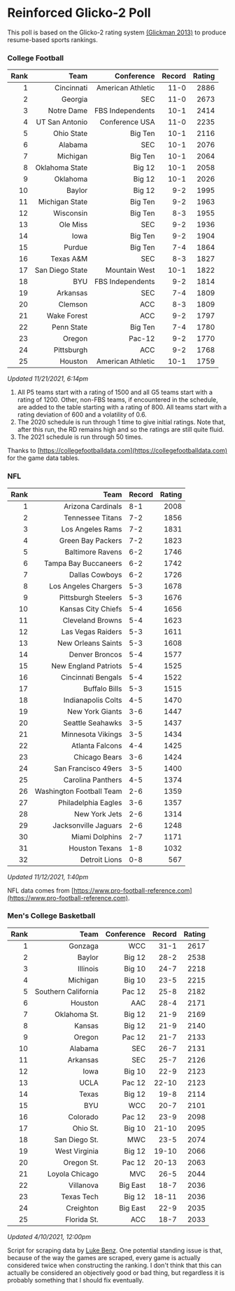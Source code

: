 # Reinforced Glicko-2 Poll

This poll is based on the Glicko-2 rating system [\(Glickman 2013\)](http://glicko.net/glicko/glicko2.pdf) to produce resume-based sports rankings.

### College Football
| Rank  | Team                 | Conference           | Record   | Rating |
| ---:  | ---:                 | ---:                 | ---:     | ---:   |
| 1     | Cincinnati           | American Athletic    | 11-0     | 2886   |
| 2     | Georgia              | SEC                  | 11-0     | 2673   |
| 3     | Notre Dame           | FBS Independents     | 10-1     | 2414   |
| 4     | UT San Antonio       | Conference USA       | 11-0     | 2235   |
| 5     | Ohio State           | Big Ten              | 10-1     | 2116   |
| 6     | Alabama              | SEC                  | 10-1     | 2076   |
| 7     | Michigan             | Big Ten              | 10-1     | 2064   |
| 8     | Oklahoma State       | Big 12               | 10-1     | 2058   |
| 9     | Oklahoma             | Big 12               | 10-1     | 2026   |
| 10    | Baylor               | Big 12               | 9-2      | 1995   |
| 11    | Michigan State       | Big Ten              | 9-2      | 1963   |
| 12    | Wisconsin            | Big Ten              | 8-3      | 1955   |
| 13    | Ole Miss             | SEC                  | 9-2      | 1936   |
| 14    | Iowa                 | Big Ten              | 9-2      | 1904   |
| 15    | Purdue               | Big Ten              | 7-4      | 1864   |
| 16    | Texas A&M            | SEC                  | 8-3      | 1827   |
| 17    | San Diego State      | Mountain West        | 10-1     | 1822   |
| 18    | BYU                  | FBS Independents     | 9-2      | 1814   |
| 19    | Arkansas             | SEC                  | 7-4      | 1809   |
| 20    | Clemson              | ACC                  | 8-3      | 1809   |
| 21    | Wake Forest          | ACC                  | 9-2      | 1797   |
| 22    | Penn State           | Big Ten              | 7-4      | 1780   |
| 23    | Oregon               | Pac-12               | 9-2      | 1770   |
| 24    | Pittsburgh           | ACC                  | 9-2      | 1768   |
| 25    | Houston              | American Athletic    | 10-1     | 1759   |
_Updated 11/21/2021, 6:14pm_

1. All P5 teams start with a rating of 1500 and all G5 teams start with a rating of 1200. Other, non-FBS teams, if encountered in the schedule, are added to the table starting with a rating of 800. All teams start with a rating deviation of 600 and a volatility of 0.6.
2. The 2020 schedule is run through 1 time to give initial ratings. Note that, after this run, the RD remains high and so the ratings are still quite fluid.
3. The 2021 schedule is run through 50 times.

Thanks to [https://collegefootballdata.com](https://collegefootballdata.com) for the game data tables.

### NFL
| Rank  | Team                       | Record   | Rating |
| ---:  | ---:                       | :---     | ---:   |
| 1     | Arizona Cardinals          | 8-1      | 2008   |
| 2     | Tennessee Titans           | 7-2      | 1856   |
| 3     | Los Angeles Rams           | 7-2      | 1831   |
| 4     | Green Bay Packers          | 7-2      | 1823   |
| 5     | Baltimore Ravens           | 6-2      | 1746   |
| 6     | Tampa Bay Buccaneers       | 6-2      | 1742   |
| 7     | Dallas Cowboys             | 6-2      | 1726   |
| 8     | Los Angeles Chargers       | 5-3      | 1678   |
| 9     | Pittsburgh Steelers        | 5-3      | 1676   |
| 10    | Kansas City Chiefs         | 5-4      | 1656   |
| 11    | Cleveland Browns           | 5-4      | 1623   |
| 12    | Las Vegas Raiders          | 5-3      | 1611   |
| 13    | New Orleans Saints         | 5-3      | 1608   |
| 14    | Denver Broncos             | 5-4      | 1577   |
| 15    | New England Patriots       | 5-4      | 1525   |
| 16    | Cincinnati Bengals         | 5-4      | 1522   |
| 17    | Buffalo Bills              | 5-3      | 1515   |
| 18    | Indianapolis Colts         | 4-5      | 1470   |
| 19    | New York Giants            | 3-6      | 1447   |
| 20    | Seattle Seahawks           | 3-5      | 1437   |
| 21    | Minnesota Vikings          | 3-5      | 1434   |
| 22    | Atlanta Falcons            | 4-4      | 1425   |
| 23    | Chicago Bears              | 3-6      | 1424   |
| 24    | San Francisco 49ers        | 3-5      | 1400   |
| 25    | Carolina Panthers          | 4-5      | 1374   |
| 26    | Washington Football Team   | 2-6      | 1359   |
| 27    | Philadelphia Eagles        | 3-6      | 1357   |
| 28    | New York Jets              | 2-6      | 1314   |
| 29    | Jacksonville Jaguars       | 2-6      | 1248   |
| 30    | Miami Dolphins             | 2-7      | 1171   |
| 31    | Houston Texans             | 1-8      | 1032   |
| 32    | Detroit Lions              | 0-8      | 567    |
_Updated 11/12/2021, 1:40pm_

NFL data comes from [https://www.pro-football-reference.com](https://www.pro-football-reference.com).

### Men's College Basketball
| Rank  | Team                 | Conference | Record   | Rating |
| ---:  | ---:                 | ---:       | ---:     | ---:   |
| 1     | Gonzaga              | WCC        | 31-1     | 2617   |
| 2     | Baylor               | Big 12     | 28-2     | 2538   |
| 3     | Illinois             | Big 10     | 24-7     | 2218   |
| 4     | Michigan             | Big 10     | 23-5     | 2215   |
| 5     | Southern California  | Pac 12     | 25-8     | 2182   |
| 6     | Houston              | AAC        | 28-4     | 2171   |
| 7     | Oklahoma St.         | Big 12     | 21-9     | 2169   |
| 8     | Kansas               | Big 12     | 21-9     | 2140   |
| 9     | Oregon               | Pac 12     | 21-7     | 2133   |
| 10    | Alabama              | SEC        | 26-7     | 2131   |
| 11    | Arkansas             | SEC        | 25-7     | 2126   |
| 12    | Iowa                 | Big 10     | 22-9     | 2123   |
| 13    | UCLA                 | Pac 12     | 22-10    | 2123   |
| 14    | Texas                | Big 12     | 19-8     | 2114   |
| 15    | BYU                  | WCC        | 20-7     | 2101   |
| 16    | Colorado             | Pac 12     | 23-9     | 2098   |
| 17    | Ohio St.             | Big 10     | 21-10    | 2095   |
| 18    | San Diego St.        | MWC        | 23-5     | 2074   |
| 19    | West Virginia        | Big 12     | 19-10    | 2066   |
| 20    | Oregon St.           | Pac 12     | 20-13    | 2063   |
| 21    | Loyola Chicago       | MVC        | 26-5     | 2044   |
| 22    | Villanova            | Big East   | 18-7     | 2036   |
| 23    | Texas Tech           | Big 12     | 18-11    | 2036   |
| 24    | Creighton            | Big East   | 22-9     | 2035   |
| 25    | Florida St.          | ACC        | 18-7     | 2033   |
_Updated 4/10/2021, 12:00pm_

Script for scraping data by [Luke Benz](https://github.com/lbenz731/NCAA_Hoops).
One potential standing issue is that, because of the way the games are scraped, every game is actually considered twice when constructing the ranking. I don't think that this can actually be considered an objectively good or bad thing, but regardless it is probably something that I should fix eventually.
